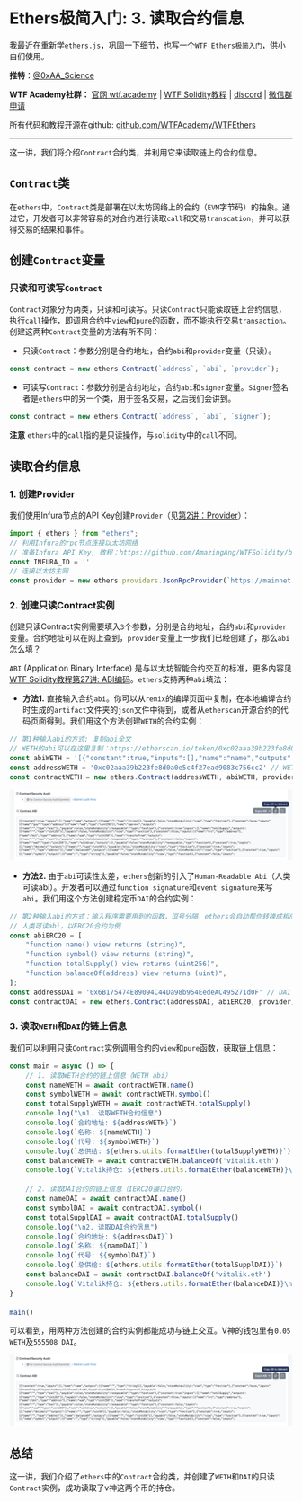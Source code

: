 # Ethers极简入门: 3. 读取合约信息

我最近在重新学`ethers.js`，巩固一下细节，也写一个`WTF Ethers极简入门`，供小白们使用。

**推特**：[@0xAA_Science](https://twitter.com/0xAA_Science)

**WTF Academy社群：** [官网 wtf.academy](https://wtf.academy) | [WTF Solidity教程](https://github.com/AmazingAng/WTFSolidity) | [discord](https://discord.wtf.academy) | [微信群申请](https://docs.google.com/forms/d/e/1FAIpQLSe4KGT8Sh6sJ7hedQRuIYirOoZK_85miz3dw7vA1-YjodgJ-A/viewform?usp=sf_link)

所有代码和教程开源在github: [github.com/WTFAcademy/WTFEthers](https://github.com/WTFAcademy/WTFEthers)

-----

这一讲，我们将介绍`Contract`合约类，并利用它来读取链上的合约信息。

## `Contract`类

在`ethers`中，`Contract`类是部署在以太坊网络上的合约（`EVM`字节码）的抽象。通过它，开发者可以非常容易的对合约进行读取`call`和交易`transcation`，并可以获得交易的结果和事件。

## 创建`Contract`变量

### 只读和可读写`Contract`

`Contract`对象分为两类，只读和可读写。只读`Contract`只能读取链上合约信息，执行`call`操作，即调用合约中`view`和`pure`的函数，而不能执行交易`transaction`。创建这两种`Contract`变量的方法有所不同：

- 只读`Contract`：参数分别是合约地址，合约`abi`和`provider`变量（只读）。

```javascript
const contract = new ethers.Contract(`address`, `abi`, `provider`);
```

- 可读写`Contract`：参数分别是合约地址，合约`abi`和`signer`变量。`Signer`签名者是`ethers`中的另一个类，用于签名交易，之后我们会讲到。

```javascript
const contract = new ethers.Contract(`address`, `abi`, `signer`);
```

**注意** `ethers`中的`call`指的是只读操作，与`solidity`中的`call`不同。

## 读取合约信息

### 1. 创建Provider

我们使用Infura节点的API Key创建`Provider`（见[第2讲：Provider](../02_Provider/readme.md)）：
```javascript
import { ethers } from "ethers";
// 利用Infura的rpc节点连接以太坊网络
// 准备Infura API Key, 教程：https://github.com/AmazingAng/WTFSolidity/blob/main/Topics/Tools/TOOL02_Infura/readme.md
const INFURA_ID = ''
// 连接以太坊主网
const provider = new ethers.providers.JsonRpcProvider(`https://mainnet.infura.io/v3/${INFURA_ID}`)
```

### 2. 创建只读Contract实例

创建只读Contract实例需要填入`3`个参数，分别是合约地址，合约`abi`和`provider`变量。合约地址可以在网上查到，`provider`变量上一步我们已经创建了，那么`abi`怎么填？

`ABI` (Application Binary Interface) 是与以太坊智能合约交互的标准，更多内容见[WTF Solidity教程第27讲: ABI编码](https://github.com/AmazingAng/WTFSolidity/blob/main/27_ABIEncode/readme.md)。`ethers`支持两种`abi`填法：

- **方法1.**  直接输入合约`abi`。你可以从`remix`的编译页面中复制，在本地编译合约时生成的`artifact`文件夹的`json`文件中得到，或者从`etherscan`开源合约的代码页面得到。我们用这个方法创建`WETH`的合约实例：

```javascript
// 第1种输入abi的方式: 复制abi全文
// WETH的abi可以在这里复制：https://etherscan.io/token/0xc02aaa39b223fe8d0a0e5c4f27ead9083c756cc2#code
const abiWETH = '[{"constant":true,"inputs":[],"name":"name","outputs":[{"name":"","type":"string"}],"payable":false,"stateMutability":"view",...太长后面省略...';
const addressWETH = '0xc02aaa39b223fe8d0a0e5c4f27ead9083c756cc2' // WETH Contract
const contractWETH = new ethers.Contract(addressWETH, abiWETH, provider)

```


![在Etherscan得到abi](img/3-1.png)



- **方法2.** 由于`abi`可读性太差，`ethers`创新的引入了`Human-Readable Abi`（人类可读abi）。开发者可以通过`function signature`和`event signature`来写`abi`。我们用这个方法创建稳定币`DAI`的合约实例：

```javascript
// 第2种输入abi的方式：输入程序需要用到的函数，逗号分隔，ethers会自动帮你转换成相应的abi
// 人类可读abi，以ERC20合约为例
const abiERC20 = [
    "function name() view returns (string)",
    "function symbol() view returns (string)",
    "function totalSupply() view returns (uint256)",
    "function balanceOf(address) view returns (uint)",
];
const addressDAI = '0x6B175474E89094C44Da98b954EedeAC495271d0F' // DAI Contract
const contractDAI = new ethers.Contract(addressDAI, abiERC20, provider)
```

### 3. 读取`WETH`和`DAI`的链上信息

我们可以利用只读`Contract`实例调用合约的`view`和`pure`函数，获取链上信息：

```javascript
const main = async () => {
    // 1. 读取WETH合约的链上信息（WETH abi）
    const nameWETH = await contractWETH.name()
    const symbolWETH = await contractWETH.symbol()
    const totalSupplyWETH = await contractWETH.totalSupply()
    console.log("\n1. 读取WETH合约信息")
    console.log(`合约地址: ${addressWETH}`)
    console.log(`名称: ${nameWETH}`)
    console.log(`代号: ${symbolWETH}`)
    console.log(`总供给: ${ethers.utils.formatEther(totalSupplyWETH)}`)
    const balanceWETH = await contractWETH.balanceOf('vitalik.eth')
    console.log(`Vitalik持仓: ${ethers.utils.formatEther(balanceWETH)}\n`)

    // 2. 读取DAI合约的链上信息（IERC20接口合约）
    const nameDAI = await contractDAI.name()
    const symbolDAI = await contractDAI.symbol()
    const totalSupplDAI = await contractDAI.totalSupply()
    console.log("\n2. 读取DAI合约信息")
    console.log(`合约地址: ${addressDAI}`)
    console.log(`名称: ${nameDAI}`)
    console.log(`代号: ${symbolDAI}`)
    console.log(`总供给: ${ethers.utils.formatEther(totalSupplDAI)}`)
    const balanceDAI = await contractDAI.balanceOf('vitalik.eth')
    console.log(`Vitalik持仓: ${ethers.utils.formatEther(balanceDAI)}\n`)
}

main()
```

可以看到，用两种方法创建的合约实例都能成功与链上交互。V神的钱包里有`0.05 WETH`及`555508 DAI`。

![成功读取V神WETH和DAI持仓](img/3-1.png)

## 总结

这一讲，我们介绍了`ethers`中的`Contract`合约类，并创建了`WETH`和`DAI`的只读`Contract`实例，成功读取了v神这两个币的持仓。




